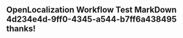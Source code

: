 <properties
ms.topic="hero-topic"
ms.test1="hero-topic"
ms.test2="test"/>

## OpenLocalization Workflow Test MarkDown 4d234e4d-9ff0-4345-a544-b7ff6a438495 thanks!

